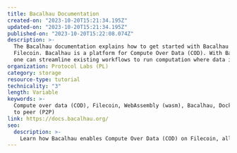 ```yaml
---
title: Bacalhau Documentation
created-on: "2023-10-20T15:21:34.195Z"
updated-on: "2023-10-20T15:21:34.195Z"
published-on: "2023-10-20T15:22:08.074Z"
description: >-
  The Bacalhau documentation explains how to get started with Bacalhau on 
  Filecoin. Bacalhau is a platform for Compute Over Data (COD). With Bacalhau, 
  one can streamline existing workflows to run computation where data is stored.
organization: Protocol Labs (PL)
category: storage
resource-type: tutorial
technicality: "3"
length: Variable
keywords: >-
  Compute over data (COD), Filecoin, WebAssembly (wasm), Bacalhau, Docker, Peer
  to peer (P2P)
link: https://docs.bacalhau.org/
seo:
  description: >-
    Learn how Bacalhau enables Compute Over Data (COD) on Filecoin, allowing you to run computations efficiently where data is stored.
---
```

